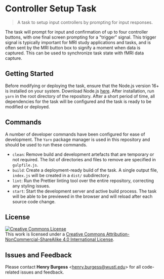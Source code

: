 # Controller Setup Task

> A task to setup input controllers by prompting for input responses.

The task will prompt for input and confirmation of up to four controller buttons, with one final screen prompting for a "trigger" signal. This trigger signal is typically important for MRI study applications and tasks, and is often sent by the MRI button box to signify a moment when data is captured. This can be used to synchronize task state with fMRI data capture.

## Getting Started

Before modifying or deploying the task, ensure that the Node.js version 16+ is installed on your system. Download Node.js [here](https://nodejs.org/en/). After installation, run `yarn` in the root directory of the repository. After a short period of time, all dependencies for the task will be configured and the task is ready to be modified or deployed.

## Commands

A number of developer commands have been configured for ease of development. The `Yarn` package manager is used in this repository and should be used to run these commands.

- `clean`: Remove build and development artefacts that are temporary or not required. The list of directories and files to remove are specified in `gulpfile.js`.
- `build`: Create a deployment-ready build of the task. A single output file, `index.js` will be created in a `dist/` subdirectory.
- `lint`: Run the Prettier linting tool over the entire repository, correcting any styling issues.
- `start`: Start the development server and active build process. The task will be able to be previewed in the browser and will reload after each source code change.

## License

<!-- CC BY-NC-SA 4.0 License -->
<a rel="license" href="http://creativecommons.org/licenses/by-nc-sa/4.0/">
  <img alt="Creative Commons License" style="border-width:0" src="https://i.creativecommons.org/l/by-nc-sa/4.0/88x31.png" />
</a>
<br />
This work is licensed under a <a rel="license" href="http://creativecommons.org/licenses/by-nc-sa/4.0/">Creative Commons Attribution-NonCommercial-ShareAlike 4.0 International License</a>.

## Issues and Feedback

Please contact **Henry Burgess** <[henry.burgess@wustl.edu](mailto:henry.burgess@wustl.edu)> for all code-related issues and feedback.
